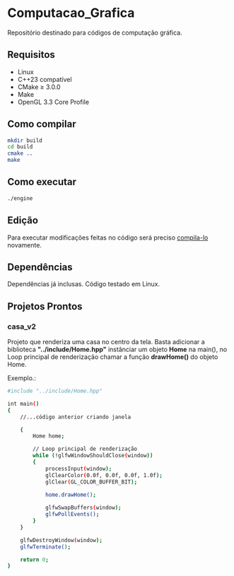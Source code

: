 # Computacao_Grafica
Repositório destinado para códigos de computação gráfica. 

## Requisitos

- Linux
- C++23 compatível
- CMake ≥ 3.0.0
- Make
- OpenGL 3.3 Core Profile

## Como compilar

```bash
mkdir build
cd build
cmake ..
make
```

## Como executar

```bash
./engine
```

## Edição
Para executar modificações feitas no código será preciso [compila-lo](https://github.com/Diogo-Honorato/Computacao_Grafica?tab=readme-ov-file#como-compilar) novamente.

## Dependências
Dependências já inclusas. Código testado em Linux.

## Projetos Prontos

### casa_v2

Projeto que renderiza uma casa no centro da tela. Basta adicionar a biblioteca **"../include/Home.hpp"** instânciar um objeto **Home** na main(), no  Loop principal de renderização chamar a função **drawHome()** do objeto Home.

Exemplo.:

```bash
#include "../include/Home.hpp"

int main()
{
    //...código anterior criando janela

    {
        Home home;

        // Loop principal de renderização
        while (!glfwWindowShouldClose(window))
        {
            processInput(window);
            glClearColor(0.0f, 0.0f, 0.0f, 1.0f);
            glClear(GL_COLOR_BUFFER_BIT);
            
            home.drawHome();

            glfwSwapBuffers(window);
            glfwPollEvents();
        }
    }

    glfwDestroyWindow(window);
    glfwTerminate();

    return 0;
}
```
